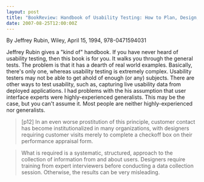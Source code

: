```yaml
---
layout: post
title: "BookReview: Handbook of Usability Testing: How to Plan, Design, and Conduct Effective Tests"
date: 2007-08-25T12:00:00Z
---
```

By Jeffrey Rubin, Wiley, April 15, 1994, 978-0471594031

Jeffrey Rubin gives a "kind of" handbook.  If you have never heard
of usability testing, then this book is for you.  It walks you through
the general tests.  The problem is that it has a dearth of real world
examples.  Basically, there's only one, whereas usability testing is
extremely complex.  Usability testers may not be able to get ahold of
enough (or any) subjects.  There are other ways to test usability,
such as, capturing live usability data from deployed applications.  I
had problems with the his assumption that user interface experts were
highly-experienced generalists.  This may be the case, but you can't
assume it.  Most people are neither highly-experienced nor
generalists. 


> [p12] In an even worse prostitution of this principle, customer
> contact has become institutionalized in many organizations, with
> designers requiring customer visits merely to complete a checkoff box
> on their performance appraisal form.  



> What is required is a systematic, structured, approach to the
> collection of information from and about users. Designers require
> training from expert interviewers before conducting a data collection
> session. Otherwise, the results can be very misleading.  
> 



